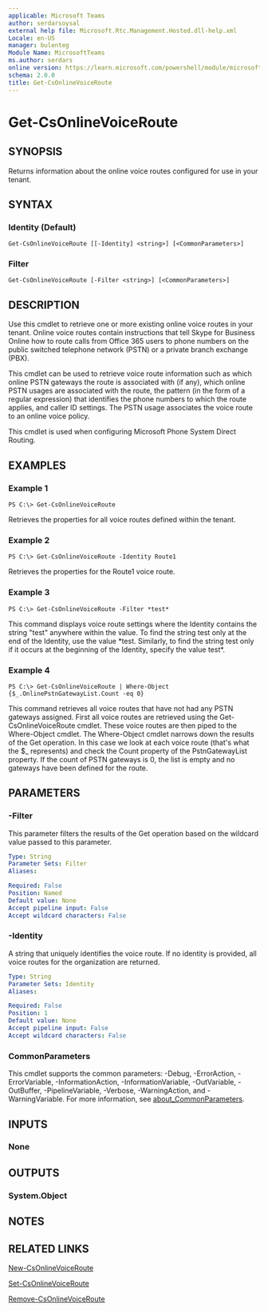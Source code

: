 ```yaml
---
applicable: Microsoft Teams
author: serdarsoysal
external help file: Microsoft.Rtc.Management.Hosted.dll-help.xml
Locale: en-US
manager: bulenteg
Module Name: MicrosoftTeams
ms.author: serdars
online version: https://learn.microsoft.com/powershell/module/microsoftteams/get-csonlinevoiceroute
schema: 2.0.0
title: Get-CsOnlineVoiceRoute
---
```


# Get-CsOnlineVoiceRoute

## SYNOPSIS
Returns information about the online voice routes configured for use in your tenant.

## SYNTAX

### Identity (Default)
```
Get-CsOnlineVoiceRoute [[-Identity] <string>] [<CommonParameters>]
```

### Filter
```
Get-CsOnlineVoiceRoute [-Filter <string>] [<CommonParameters>]
```

## DESCRIPTION
Use this cmdlet to retrieve one or more existing online voice routes in your tenant. Online voice routes contain instructions that tell Skype for Business Online how to route calls from Office 365 users to phone numbers on the public switched telephone network (PSTN) or a private branch exchange (PBX).

This cmdlet can be used to retrieve voice route information such as which online PSTN gateways the route is associated with (if any), which online PSTN usages are associated with the route, the pattern (in the form of a regular expression) that identifies the phone numbers to which the route applies, and caller ID settings. The PSTN usage associates the voice route to an online voice policy.

This cmdlet is used when configuring Microsoft Phone System Direct Routing.

## EXAMPLES

### Example 1
```
PS C:\> Get-CsOnlineVoiceRoute
```

Retrieves the properties for all voice routes defined within the tenant.

### Example 2
```
PS C:\> Get-CsOnlineVoiceRoute -Identity Route1
```

Retrieves the properties for the Route1 voice route.

### Example 3
```
PS C:\> Get-CsOnlineVoiceRoute -Filter *test*
```

This command displays voice route settings where the Identity contains the string "test" anywhere within the value. To find the string test only at the end of the Identity, use the value \*test. Similarly, to find the string test only if it occurs at the beginning of the Identity, specify the value test\*.

### Example 4
```
PS C:\> Get-CsOnlineVoiceRoute | Where-Object {$_.OnlinePstnGatewayList.Count -eq 0}
```

This command retrieves all voice routes that have not had any PSTN gateways assigned. First all voice routes are retrieved using the Get-CsOnlineVoiceRoute cmdlet. These voice routes are then piped to the Where-Object cmdlet. The Where-Object cmdlet narrows down the results of the Get operation. In this case we look at each voice route (that's what the $_ represents) and check the Count property of the PstnGatewayList property. If the count of PSTN gateways is 0, the list is empty and no gateways have been defined for the route.

## PARAMETERS

### -Filter
This parameter filters the results of the Get operation based on the wildcard value passed to this parameter.

```yaml
Type: String
Parameter Sets: Filter
Aliases:

Required: False
Position: Named
Default value: None
Accept pipeline input: False
Accept wildcard characters: False
```

### -Identity
A string that uniquely identifies the voice route. If no identity is provided, all voice routes for the organization are returned.

```yaml
Type: String
Parameter Sets: Identity
Aliases:

Required: False
Position: 1
Default value: None
Accept pipeline input: False
Accept wildcard characters: False
```

### CommonParameters
This cmdlet supports the common parameters: -Debug, -ErrorAction, -ErrorVariable, -InformationAction, -InformationVariable, -OutVariable, -OutBuffer, -PipelineVariable, -Verbose, -WarningAction, and -WarningVariable. For more information, see [about_CommonParameters](https://go.microsoft.com/fwlink/?LinkID=113216).

## INPUTS

### None

## OUTPUTS

### System.Object

## NOTES

## RELATED LINKS
[New-CsOnlineVoiceRoute](https://learn.microsoft.com/powershell/module/microsoftteams/new-csonlinevoiceroute)

[Set-CsOnlineVoiceRoute](https://learn.microsoft.com/powershell/module/microsoftteams/set-csonlinevoiceroute)

[Remove-CsOnlineVoiceRoute](https://learn.microsoft.com/powershell/module/microsoftteams/remove-csonlinevoiceroute)
